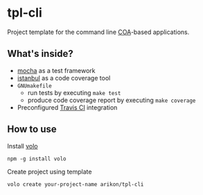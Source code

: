 # tpl-cli

Project template for the command line [COA](https://github.com/veged/coa)-based applications.

## What's inside?

- [mocha](http://visionmedia.github.com/mocha/) as a test framework
- [istanbul](https://github.com/gotwarlost/istanbul) as a code coverage tool
- `GNUmakefile`
  - run tests by executing `make test`
  - produce code coverage report by executing `make coverage`
- Preconfigured [Travis CI](http://travis-ci.org) integration

## How to use

Install [volo](http://volojs.org/)

    npm -g install volo

Create project using template

    volo create your-project-name arikon/tpl-cli
